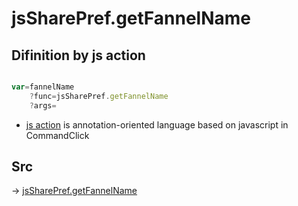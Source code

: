 # jsSharePref.getFannelName

## Difinition by js action

```js.js

var=fannelName
	?func=jsSharePref.getFannelName
	?args=

```

- [js action]() is annotation-oriented language based on javascript in CommandClick

## Src

-> [jsSharePref.getFannelName](https://github.com/puutaro/CommandClick/blob/master/app/src/main/java/com/puutaro/commandclick/fragment_lib/terminal_fragment/js_interface/system/JsSharePref.kt#L13)


